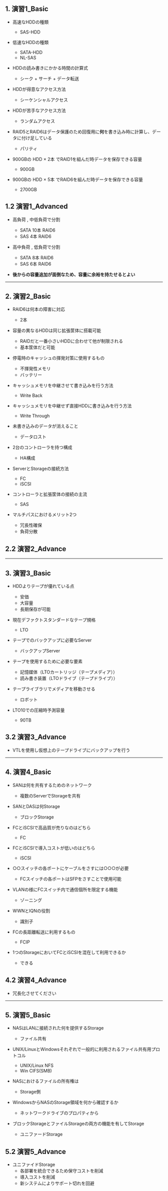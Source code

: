 ## 1. 演習1_Basic
- 高速なHDDの種類
  - SAS-HDD

- 低速なHDDの種類
  - SATA-HDD
  - NL-SAS

- HDDの読み書きにかかる時間の計算式
  - シーク + サーチ + データ転送

- HDDが得意なアクセス方法
  - シーケンシャルアクセス

- HDDが苦手なアクセス方法
  - ランダムアクセス

- RAID5とRAID6はデータ保護のため回復用に**何**を書き込み時に計算し、データに付け足している
  - パリティ

- 900GBの HDD × 2本 でRAID1を組んだ時データを保存できる容量
  - 900GB

- 900GBの HDD × 5本 でRAID6を組んだ時データを保存できる容量
  - 2700GB


## 1.2 演習1_Advanced

- 高負荷 , 中低負荷で分割
  - SATA 10本 RAID6
  - SAS 4本 RAID6

- 高中負荷 , 低負荷で分割
  - SATA 8本 RAID6
  - SAS 6本 RAID6
 
- **後からの容量追加が面倒なため、容量に余裕を持たせるとよい**
    
---


## 2. 演習2_Basic

- RAID6は何本の障害に対応
  - 2本

- 容量の異なるHDDは同じ拡張筐体に搭載可能
  - RAIDだと一番小さいHDDに合わせて他が制限される
  - 基本筐体だと可能

- 停電時のキャッシュの揮発対策に使用するもの
  - 不揮発性メモリ
  - バッテリー
  
- キャッシュメモリを中継させて書き込みを行う方法
  - Write Back
  
- キャッシュメモリを中継せず直接HDDに書き込みを行う方法
  - Write Through

- 未書き込みのデータが消えること
  - データロスト

- 2台のコントローラを持つ構成
  - HA構成

- ServerとStorageの接続方法
  - FC
  - iSCSI

- コントローラと拡張筐体の接続の主流
  - SAS

- マルチパスにおけるメリット2つ
  - 冗長性確保
  - 負荷分散


## 2.2 演習2_Advance


---

## 3. 演習3_Basic

- HDDよりテープが優れている点
  - 安価
  - 大容量
  - 長期保存が可能

- 現在デファクトスタンダードなテープ規格
  - LTO

- テープでのバックアップに必要なServer
  - バックアップServer

- テープを使用するために必要な要素
  - 記憶媒体（LTOカートリッジ（テープメディア））
  - 読み書き装置（LTOドライブ（テープドライブ））

- テープライブラリでメディアを移動させる
  - ロボット

- LTO10での圧縮時予測容量
  - 90TB

## 3.2 演習3_Advance

- VTLを使用し仮想上のテープドライブにバックアップを行う

---

## 4. 演習4_Basic
- SANは何を共有するためのネットワーク
  - 複数のServerでStorageを共有

- SANとDASは何Storage
  - ブロックStorage

- FCとiSCSIで高品質が売りなのはどちら
  - FC

- FCとiSCSIで導入コストが低いのはどちら
  - iSCSI

- ○○スイッチの各ポートにケーブルをさすには○○○が必要
  - FCスイッチの各ポートはSFPをさすことで使用可能

- VLANの様にFCスイッチ内で通信個所を限定する機能
  - ゾーニング

- WWNとIQNの役割
  - 識別子

- FCの長距離転送に利用するもの
  - FCIP

- 1つのStorageにおいてFCとiSCSIを混在して利用できるか
  - できる

## 4.2 演習4_Advance

- 冗長化させてください


---

## 5. 演習5_Basic
- NASはLANに接続された何を提供するStorage
  - ファイル共有

- UNIX/LinuxとWindowsそれぞれで一般的に利用されるファイル共有用プロトコル
  - UNIX/Linux  NFS
  - Win  CIFS(SMB)

- NASにおけるファイルの所有権は
  - Storage側

- WindowsからNASのStorage領域を何から確認するか
  - ネットワークドライブのプロパティから

- ブロックStorageとファイルStorageの両方の機能を有してStorage
  - ユニファードStorage


## 5.2 演習5_Advance
- ユニファイドStorage
  - 各部署を統合できるため保守コストを削減
  - 導入コストを削減
  - 新システムによりサポート切れを回避

